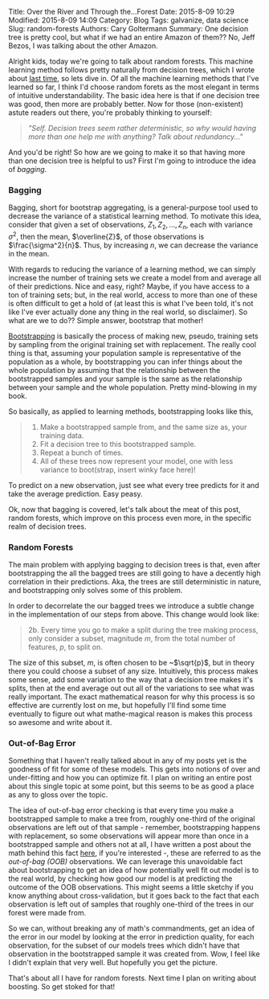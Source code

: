 Title: Over the River and Through the...Forest
Date: 2015-8-09 10:29
Modified: 2015-8-09 14:09
Category: Blog
Tags: galvanize, data science
Slug: random-forests
Authors: Cary Goltermann
Summary: One decision tree is pretty cool, but what if we had an entire Amazon of them?? No, Jeff Bezos, I was talking about the other Amazon.

Alright kids, today we're going to talk about random forests. This machine learning method follows pretty naturally from decision trees, which I wrote about [last time](|filename|./screw_your_parameters.md), so lets dive in. Of all the machine learning methods that I've learned so far, I think I'd choose random forets as the most elegant in terms of intuitive understandability. The basic idea here is that if one decision tree was good, then more are probably better. Now for those (non-existent) astute readers out there, you're probably thinking to yourself:
    
   > _"Self. Decision trees seem rather deterministic, so why would having more than one help me with anything? Talk about redundancy..."_

And you'd be right! So how are we going to make it so that having more than one decision tree is helpful to us? First I'm going to introduce the idea of _bagging_. 

### Bagging
Bagging, short for bootstrap aggregating, is a general-purpose tool used to decrease the variance of a statistical learning method. To motivate this idea, consider that given a set of observations, $Z_1, Z_2, ..., Z_n$, each with variance $\sigma^2$, then the mean, $\overline{Z}$, of those observations is $\frac{\sigma^2}{n}$. Thus, by increasing $n$, we can decrease the variance in the mean.

With regards to reducing the variance of a learning method, we can simply increase the number of training sets we create a model from and average all of their predictions. Nice and easy, right? Maybe, if you have access to a ton of training sets; but, in the real world, access to more than one of these is often difficult to get a hold of (at least this is what I've been told, it's not like I've ever actually done any thing in the real world, so disclaimer). So what are we to do?? Simple answer, bootstrap that mother!

[Bootstrapping](https://en.wikipedia.org/wiki/Bootstrapping_(statistics)) is basically the process of making new, pseudo, training sets by sampling from the original training set with replacement. The really cool thing is that, assuming your population sample is representative of the population as a whole, by bootstrapping you can infer things about the whole population by assuming that the relationship between the bootstrapped samples and your sample is the same as the relationship between your sample and the whole population. Pretty mind-blowing in my book.

So basically, as applied to learning methods, bootstrapping looks like this, 

>1.  Make a bootstrapped sample from, and the same size as, your training data.
>2.  Fit a decision tree to this bootstrapped sample.
>3.  Repeat a bunch of times.
>4.  All of these trees now represent your model, one with less variance to boot(strap, insert winky face here)!

To predict on a new observation, just see what every tree predicts for it and take the average prediction. Easy peasy.

Ok, now that bagging is covered, let's talk about the meat of this post, random forests, which improve on this process even more, in the specific realm of decision trees.

### Random Forests
The main problem with applying bagging to decision trees is that, even after bootstrapping the all the bagged trees are still going to have a decently high correlation in their predictions. Aka, the trees are still deterministic in nature, and bootstrapping only solves some of this problem.

In order to decorrelate the our bagged trees we introduce a subtle change in the implementation of our steps from above. This change would look like:

>2b.  Every time you go to make a split during the tree making process, only consider a subset, magnitude $m$, from the total number of features, $p$, to split on. 

The size of this subset, $m$, is often chosen to be ~$\sqrt{p}$, but in theory there you could choose a subset of any size. Intuitively, this process makes some sense, add some variation to the way that a decision tree makes it's splits, then at the end average out out all of the variations to see what was really important. The exact mathematical reason for why this process is so effective are currently lost on me, but hopefully I'll find some time eventually to figure out what mathe-magical reason is makes this process so awesome and write about it.

### Out-of-Bag Error
Something that I haven't really talked about in any of my posts yet is the goodness of fit for some of these models. This gets into notions of over and under-fitting and how you can optimize fit. I plan on writing an entire post about this single topic at some point, but this seems to be as good a place as any to gloss over the topic.

The idea of out-of-bag error checking is that every time you make a bootstrapped sample to make a tree from, roughly one-third of the original observations are left out of that sample - remember, bootstrapping happens with replacement, so some observations will appear more than once in a bootstrapped sample and others not at all, I have written a post about the math behind this fact [here](|filename|../code/boosting_proportion.md), if you're interested -, these are referred to as the _out-of-bag (OOB)_ observations. We can leverage this unavoidable fact about bootstrapping to get an idea of how potentially well fit out model is to the real world, by checking how good our model is at predicting the outcome of the OOB observations. This might seems a little sketchy if you know anything about cross-validation, but it goes back to the fact that each observation is left out of samples that roughly one-third of the trees in our forest were made from. 

So we can, without breaking any of math's commandments, get an idea of the error in our model by looking at the error in prediction quality, for each observation, for the subset of our models trees which didn't have that observation in the bootstrapped sample it was created from. Wow, I feel like I didn't explain that very well. But hopefully you get the picture.

That's about all I have for random forests. Next time I plan on writing about boosting. So get stoked for that!
